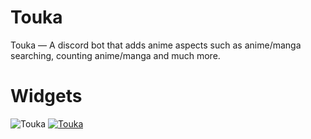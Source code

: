 # Touka
Touka — A discord bot that adds anime aspects such as anime/manga searching, counting anime/manga and much more.
# Widgets
<img src="https://discord.boats/api/widget/512284738468184065.png" alt="Touka" />
<a href="https://top.gg/bot/512284738468184065" >
  <img src="https://top.gg/api/widget/512284738468184065.svg" alt="Touka" />
</a>

